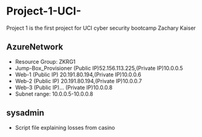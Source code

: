 # Project-1-UCI-
Project 1 is the first project for UCI cyber security bootcamp
Zachary Kaiser
## AzureNetwork
* Resource Group: ZKRG1
* Jump-Box_Provisioner (Public IP)52.156.113.225,(Private IP)10.0.0.5
* Web-1 (Public IP) 20.191.80.194,(Private IP)10.0.0.6
* Web-2 (Public IP) 20.191.80.194,(Private IP)10.0.0.7
* Web-3 (Public IP)... (Private IP)10.0.0.8
* Subnet range: 10.0.0.5-10.0.0.8
## sysadmin
* Script file explaining losses from casino


